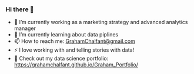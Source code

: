 ### Hi there 👋

- 🔭 I’m currently working as a marketing strategy and advanced analytics manager
- 🌱 I’m currently learning about data piplines
- 📫 How to reach me: GrahamChalfant@gmail.com
- ⚡ I love working with and telling stories with data!
-  :metal: Check out my data science portfolio: https://grahamchalfant.github.io/Graham_Portfolio/
